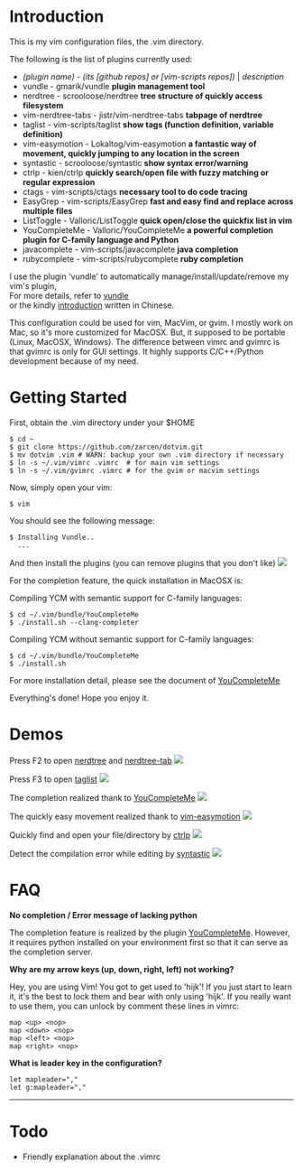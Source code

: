 Introduction
============

This is my vim configuration files, the .vim directory.

The following is the list of plugins currently used:

- *(plugin name)* - *(its [github repos] or [vim-scripts repos])* | *description*
- vundle - gmarik/vundle  **plugin management tool**
- nerdtree - scrooloose/nerdtree  **tree structure of quickly access filesystem**
- vim-nerdtree-tabs - jistr/vim-nerdtree-tabs  **tabpage of nerdtree**
- taglist - vim-scripts/taglist  **show tags (function definition, variable definition)**
- vim-easymotion - Lokaltog/vim-easymotion  **a fantastic way of movement, quickly jumping to any location in the screen**
- syntastic - scrooloose/syntastic  **show syntax error/warning**
- ctrlp - kien/ctrlp  **quickly search/open file with fuzzy matching or regular expression**
- ctags - vim-scripts/ctags  **necessary tool to do code tracing**
- EasyGrep - vim-scripts/EasyGrep  **fast and easy find and replace across multiple files**
- ListToggle - Valloric/ListToggle  **quick open/close the quickfix list in vim**
- YouCompleteMe - Valloric/YouCompleteMe  **a powerful completion plugin for C-family language and Python**
- javacomplete - vim-scripts/javacomplete  **java completion**
- rubycomplete - vim-scripts/rubycomplete  **ruby completion**

I use the plugin 'vundle' to automatically manage/install/update/remove my vim's plugin,  
For more details, refer to [vundle](https://github.com/gmarik/vundle)   
or the kindly [introduction](http://blog.chh.tw/posts/vim-vundle/) written in Chinese.

This configuration could be used for vim, MacVim, or gvim.
I mostly work on Mac, so it's more customized for MacOSX.
But, it supposed to be portable (Linux, MacOSX, Windows).
The difference between vimrc and gvimrc is that gvimrc is only for GUI settings.
It highly supports C/C++/Python development because of my need.

Getting Started
===============

First, obtain the .vim directory under your $HOME

    $ cd ~
    $ git clone https://github.com/zarcen/dotvim.git
    $ mv dotvim .vim # WARN: backup your own .vim directory if necessary
    $ ln -s ~/.vim/vimrc .vimrc  # for main vim settings
    $ ln -s ~/.vim/gvimrc .vimrc # for the gvim or macvim settings

Now, simply open your vim:

    $ vim

You should see the following message:

    $ Installing Vundle..
      ...

And then install the plugins (you can remove plugins that you don't like)
    ![](http://i.imgur.com/W9XlccI.png)

For the completion feature, the quick installation in MacOSX is:

Compiling YCM with semantic support for C-family languages:

    $ cd ~/.vim/bundle/YouCompleteMe
    $ ./install.sh --clang-completer

Compiling YCM without semantic support for C-family languages:

    $ cd ~/.vim/bundle/YouCompleteMe
    $ ./install.sh

For more installation detail, please see the document of [YouCompleteMe](https://github.com/Valloric/YouCompleteMe)

Everything's done! Hope you enjoy it.

Demos
=====
Press F2 to open [nerdtree](https://github.com/scrooloose/nerdtree) and [nerdtree-tab](https://github.com/jistr/vim-nerdtree-tabs)
![](http://i.imgur.com/6EKA9Vk.png)

Press F3 to open [taglist]()
![](http://i.imgur.com/ivPue02.png)

The completion realized thank to [YouCompleteMe](https://github.com/Valloric/YouCompleteMe)
![](http://i.imgur.com/UHQpGTT.png)

The quickly easy movement realized thank to [vim-easymotion](https://github.com/Lokaltog/vim-easymotion)
![](http://i.imgur.com/3N2lOuw.png)

Quickly find and open your file/directory by [ctrlp]()
![](http://i.imgur.com/AWA0Zt9.png)

Detect the compilation error while editing by [syntastic](https://github.com/scrooloose/syntastic)
![](http://i.imgur.com/GRPwc2y.png)

FAQ
===
**No completion / Error message of lacking python**

The completion feature is realized by the plugin [YouCompleteMe](https://github.com/Valloric/YouCompleteMe).
However, it requires python installed on your environment first so that it can serve as the completion server.

**Why are my arrow keys (up, down, right, left) not working?**

Hey, you are using Vim! You got to get used to 'hijk'!
If you just start to learn it, it's the best to lock them and bear with only using 'hijk'.
If you really want to use them, you can unlock by comment these lines in vimrc:

    map <up> <nop>
    map <down> <nop>
    map <left> <nop>
    map <right> <nop>

**What is leader key in the configuration?**
 
    let mapleader=","
    let g:mapleader=","

****


Todo
====
- Friendly explanation about the .vimrc 
